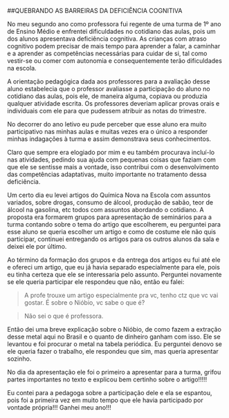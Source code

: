 ##QUEBRANDO AS BARREIRAS DA DEFICIÊNCIA COGNITIVA

No meu segundo ano como professora fui regente de uma turma de 1º ano de Ensino Médio e enfrentei dificuldades no cotidiano das aulas, pois um dos alunos apresentava deficiência cognitiva. As crianças com atraso cognitivo podem precisar de mais tempo para aprender a falar, a caminhar e a aprender as competências necessárias para cuidar de si, tal como vestir-se ou comer com autonomia e consequentemente terão dificuldades na escola. 

A orientação pedagógica dada aos professores para a avaliação desse aluno estabelecia que o professor avaliasse a participação do aluno no cotidiano das aulas, pois ele, de maneira alguma, copiava ou produzia qualquer atividade escrita. Os professores deveriam aplicar provas orais e individuais com ele para que pudessem atribuir as notas do trimestre. 

No decorrer do ano letivo eu pude perceber que esse aluno era muito participativo nas minhas aulas e muitas vezes era o único a responder minhas indagações à turma e assim demonstrava seus conhecimentos.

Claro que sempre era elogiado por mim e eu também procurava incluí-lo nas atividades, pedindo sua ajuda com pequenas coisas que faziam com que ele se sentisse mais a vontade, isso contribui com o desenvolvimento das competências adaptativas, muito importante no tratamento dessa deficiência. 

Um certo dia eu levei artigos do Química Nova na Escola com assuntos variados, sobre drogas, consumo de álcool, produção de sabão, teor de álcool na gasolina, etc todos com assuntos abordando o cotidiano. A proposta era formarem grupos para apresentação de seminários para a turma contando sobre o tema do artigo que escolherem, eu perguntei para esse aluno se queria escolher um artigo e como de costume ele não quis participar, continuei entregando os artigos para os outros alunos da sala e deixei ele por último.

Ao término da formação dos grupos e da entrega dos artigos eu fui até ele e ofereci um artigo, que eu já havia separado especialmente para ele, pois eu tinha certeza que ele se interessaria pelo assunto. Perguntei novamente se ele queria participar ele respondeu que não, então eu falei:

> A profe trouxe um artigo especialmente pra vc, tenho ctz que vc vai gostar. É sobre o Nióbio, vc sabe o que é?


> Não sei o que é professora.

Então dei uma breve explicação sobre o Nióbio, de como fazem a extração desse metal aqui no Brasil e o quanto de dinheiro ganham com isso. Ele se levantou e foi procurar o metal na tabela periódica. Eu perguntei denovo se ele queria fazer o trabalho, ele respondeu que sim, mas queria apresentar sozinho.

No dia da apresentação ele foi o primeiro a apresentar para a turma, grifou partes importantes no texto e explicou bem certinho sobre o artigo!!!!! 

Eu contei para a pedagoga sobre a participação dele e ela se espantou, pois foi a primeira vez em muito tempo que ele havia participado por vontade própria!!! Ganhei meu ano!!! 
